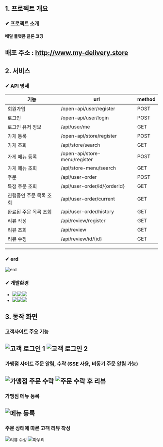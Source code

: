 ## 1. 프로젝트 개요
### ✔ 프로젝트 소개
#### 배달 플랫폼 클론 코딩
배포 주소 : http://www.my-delivery.store
---
## 2. 서비스
### ✔ API 명세
| 기능 | url |method |
| ------ | ------ | ------ |
| 회원가입 | /open-api/user/register |POST|
| 로그인 | /open-api/user/login |POST|
| 로그인 유저 정보 |/api/user/me |GET|
| 가게 등록 | /open-api/store/register |POST|
| 가게 조회 | /api/store/search |GET|
| 가게 메뉴 등록 | /open-api/store-menu/register |POST|
| 가게 메뉴 조회 | /api/store-menu/search |GET|
| 주문 | /api/user-order |POST|
| 특정 주문 조회 | /api/user-order/id/{orderId} |GET|
| 진행중인 주문 목록 조회 | /api/user-order/current |GET|
| 완료된 주문 목록 조회 | /api/user-order/history |GET|
| 리뷰 작성 | /api/review/register |GET|
| 리뷰 조회 | /api/review |GET|
| 리뷰 수정 | /api/review/id/{id}|GET|
---
### ✔ erd
![erd](https://github.com/uniqquej/delivery_service/assets/109218139/36ac76a6-dc58-43f2-8e85-8c3cd301425d)


### ✔ 개발환경
- <img src="https://img.shields.io/badge/Framework-%23121011?style=for-the-badge"><img src="https://img.shields.io/badge/springboot-6DB33F?style=for-the-badge&logo=springboot&logoColor=white"><img src="https://img.shields.io/badge/3.2.2-515151?style=for-the-badge">
- <img src="https://img.shields.io/badge/Language-%23121011?style=for-the-badge"><img src="https://img.shields.io/badge/java-%23ED8B00?style=for-the-badge&logo=openjdk&logoColor=white"><img src="https://img.shields.io/badge/17-515151?style=for-the-badge">

## 3. 동작 화면
### 고객사이트 주요 기능
![고객 로그인 1](https://github.com/uniqquej/delivery_service/assets/109218139/470fdcef-dea9-4d06-ad54-f2c0a98bec17)
![고객 로그인 2](https://github.com/uniqquej/delivery_service/assets/109218139/5b83490c-f661-430f-9a17-2287b24c29c2)
---
### 가맹점 사이트 주문 알림, 수락 (SSE 사용, 비동기 주문 알림 가능)
![가맹점 주문 수락](https://github.com/uniqquej/delivery_service/assets/109218139/11c76821-1426-45bd-90e6-3dcf96d63ae3)
![주문 수락 후 리뷰](https://github.com/uniqquej/delivery_service/assets/109218139/8152877c-9ae5-4981-a1dd-50cc7dc45e4d)
---
### 가맹점 메뉴 등록
![메뉴 등록](https://github.com/uniqquej/delivery_service/assets/109218139/2de94ebe-0b99-4409-a137-ba3559e48998)
---
### 주문 상태에 따른 고객 리뷰 작성
![리뷰 수정](https://github.com/uniqquej/delivery_service/assets/109218139/0a54a0a5-43e0-4f05-839e-508fc056fd14)
![마무리](https://github.com/uniqquej/delivery_service/assets/109218139/c5890396-5af6-4eea-9ced-9aefd3c4137f)
